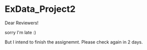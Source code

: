 # ExData_Project2
Dear Reviewers!

sorry I'm late :) 

But I intend to finish the assignemnt. Please check again in 2 days. 
